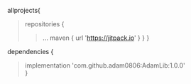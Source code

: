 
allprojects{
>repositories {
>>...
>>maven { url 'https://jitpack.io' }
>}
}
 
dependencies {  
>implementation 'com.github.adam0806:AdamLib:1.0.0'  
}  
